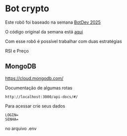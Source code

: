 # Bot crypto

Este robô foi baseado na semana [BotDev 2025](https://www.luiztools.com.br/bot-dev-1.html#videos)

O código original da semana está [aqui](https://github.com/luiztools/imersao-botdev-2025)

Com esse robô é possível trabalhar com duas estratégias

RSI e Preço

## MongoDB

https://cloud.mongodb.com/

Documentação de algumas rotas

    http://localhost:3000/api-docs/#/

Para acessar crie seus dados 

    LOGIN=
    SENHA=

no arquivo .env